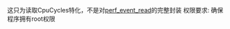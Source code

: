 这只为读取CpuCycles特化，不是对[perf_event_read](https://www.man7.org/linux/man-pages/man2/perf_event_open.2.html)的完整封装
权限要求: 确保程序拥有root权限